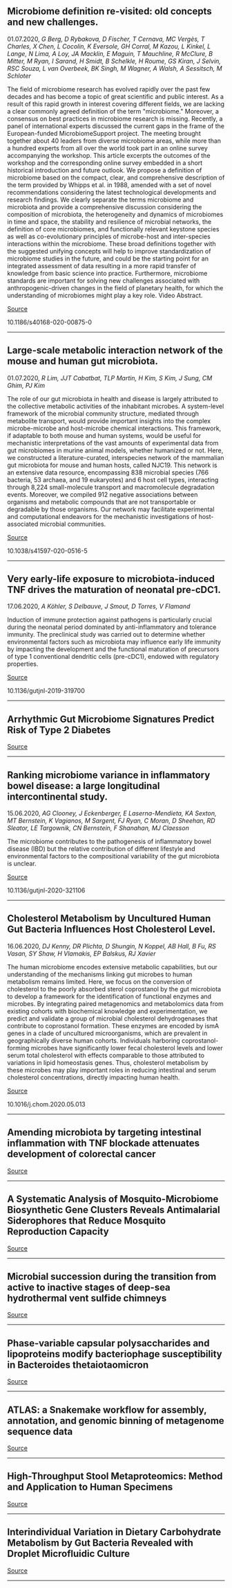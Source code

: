 ## Microbiome definition re-visited: old concepts and new challenges.
 01.07.2020, _G Berg, D Rybakova, D Fischer, T Cernava, MC Vergès, T Charles, X Chen, L Cocolin, K Eversole, GH Corral, M Kazou, L Kinkel, L Lange, N Lima, A Loy, JA Macklin, E Maguin, T Mauchline, R McClure, B Mitter, M Ryan, I Sarand, H Smidt, B Schelkle, H Roume, GS Kiran, J Selvin, RSC Souza, L van Overbeek, BK Singh, M Wagner, A Walsh, A Sessitsch, M Schloter_


The field of microbiome research has evolved rapidly over the past few decades and has become a topic of great scientific and public interest. As a result of this rapid growth in interest covering different fields, we are lacking a clear commonly agreed definition of the term "microbiome." Moreover, a consensus on best practices in microbiome research is missing. Recently, a panel of international experts discussed the current gaps in the frame of the European-funded MicrobiomeSupport project. The meeting brought together about 40 leaders from diverse microbiome areas, while more than a hundred experts from all over the world took part in an online survey accompanying the workshop. This article excerpts the outcomes of the workshop and the corresponding online survey embedded in a short historical introduction and future outlook. We propose a definition of microbiome based on the compact, clear, and comprehensive description of the term provided by Whipps et al. in 1988, amended with a set of novel recommendations considering the latest technological developments and research findings. We clearly separate the terms microbiome and microbiota and provide a comprehensive discussion considering the composition of microbiota, the heterogeneity and dynamics of microbiomes in time and space, the stability and resilience of microbial networks, the definition of core microbiomes, and functionally relevant keystone species as well as co-evolutionary principles of microbe-host and inter-species interactions within the microbiome. These broad definitions together with the suggested unifying concepts will help to improve standardization of microbiome studies in the future, and could be the starting point for an integrated assessment of data resulting in a more rapid transfer of knowledge from basic science into practice. Furthermore, microbiome standards are important for solving new challenges associated with anthropogenic-driven changes in the field of planetary health, for which the understanding of microbiomes might play a key role. Video Abstract.

[Source](https://microbiomejournal.biomedcentral.com/articles/10.1186/s40168-020-00875-0)

10.1186/s40168-020-00875-0

---

## Large-scale metabolic interaction network of the mouse and human gut microbiota.
 01.07.2020, _R Lim, JJT Cabatbat, TLP Martin, H Kim, S Kim, J Sung, CM Ghim, PJ Kim_


The role of our gut microbiota in health and disease is largely attributed to the collective metabolic activities of the inhabitant microbes. A system-level framework of the microbial community structure, mediated through metabolite transport, would provide important insights into the complex microbe-microbe and host-microbe chemical interactions. This framework, if adaptable to both mouse and human systems, would be useful for mechanistic interpretations of the vast amounts of experimental data from gut microbiomes in murine animal models, whether humanized or not. Here, we constructed a literature-curated, interspecies network of the mammalian gut microbiota for mouse and human hosts, called NJC19. This network is an extensive data resource, encompassing 838 microbial species (766 bacteria, 53 archaea, and 19 eukaryotes) and 6 host cell types, interacting through 8,224 small-molecule transport and macromolecule degradation events. Moreover, we compiled 912 negative associations between organisms and metabolic compounds that are not transportable or degradable by those organisms. Our network may facilitate experimental and computational endeavors for the mechanistic investigations of host-associated microbial communities.

[Source](https://www.nature.com/articles/s41597-020-0516-5)

10.1038/s41597-020-0516-5

---

## Very early-life exposure to microbiota-induced TNF drives the maturation of neonatal pre-cDC1.
 17.06.2020, _A Köhler, S Delbauve, J Smout, D Torres, V Flamand_


Induction of immune protection against pathogens is particularly crucial during the neonatal period dominated by anti-inflammatory and tolerance immunity. The preclinical study was carried out to determine whether environmental factors such as microbiota may influence early life immunity by impacting the development and the functional maturation of precursors of type 1 conventional dendritic cells (pre-cDC1), endowed with regulatory properties.

[Source](https://gut.bmj.com/content/early/2020/06/15/gutjnl-2019-319700)

10.1136/gutjnl-2019-319700

---

## Arrhythmic Gut Microbiome Signatures Predict Risk of Type 2 Diabetes

[Source](https://www.sciencedirect.com/science/article/abs/pii/S1931312820303437)

---

## Ranking microbiome variance in inflammatory bowel disease: a large longitudinal intercontinental study.
 15.06.2020, _AG Clooney, J Eckenberger, E Laserna-Mendieta, KA Sexton, MT Bernstein, K Vagianos, M Sargent, FJ Ryan, C Moran, D Sheehan, RD Sleator, LE Targownik, CN Bernstein, F Shanahan, MJ Claesson_


The microbiome contributes to the pathogenesis of inflammatory bowel disease (IBD) but the relative contribution of different lifestyle and environmental factors to the compositional variability of the gut microbiota is unclear.

[Source](https://gut.bmj.com/content/early/2020/06/11/gutjnl-2020-321106)

10.1136/gutjnl-2020-321106

---

## Cholesterol Metabolism by Uncultured Human Gut Bacteria Influences Host Cholesterol Level.
 16.06.2020, _DJ Kenny, DR Plichta, D Shungin, N Koppel, AB Hall, B Fu, RS Vasan, SY Shaw, H Vlamakis, EP Balskus, RJ Xavier_


The human microbiome encodes extensive metabolic capabilities, but our understanding of the mechanisms linking gut microbes to human metabolism remains limited. Here, we focus on the conversion of cholesterol to the poorly absorbed sterol coprostanol by the gut microbiota to develop a framework for the identification of functional enzymes and microbes. By integrating paired metagenomics and metabolomics data from existing cohorts with biochemical knowledge and experimentation, we predict and validate a group of microbial cholesterol dehydrogenases that contribute to coprostanol formation. These enzymes are encoded by ismA genes in a clade of uncultured microorganisms, which are prevalent in geographically diverse human cohorts. Individuals harboring coprostanol-forming microbes have significantly lower fecal cholesterol levels and lower serum total cholesterol with effects comparable to those attributed to variations in lipid homeostasis genes. Thus, cholesterol metabolism by these microbes may play important roles in reducing intestinal and serum cholesterol concentrations, directly impacting human health.

[Source](https://www.sciencedirect.com/science/article/pii/S193131282030295X)

10.1016/j.chom.2020.05.013

---

## Amending microbiota by targeting intestinal inflammation with TNF blockade attenuates development of colorectal cancer

[Source](https://www.nature.com/articles/s43018-020-0078-7)

---

## A Systematic Analysis of Mosquito-Microbiome Biosynthetic Gene Clusters Reveals Antimalarial Siderophores that Reduce Mosquito Reproduction Capacity

[Source](https://www.sciencedirect.com/science/article/abs/pii/S2451945620302270)

---

## Microbial succession during the transition from active to inactive stages of deep-sea hydrothermal vent sulfide chimneys

[Source](https://microbiomejournal.biomedcentral.com/articles/10.1186/s40168-020-00851-8)

---

## Phase-variable capsular polysaccharides and lipoproteins modify bacteriophage susceptibility in Bacteroides thetaiotaomicron

[Source](https://www.nature.com/articles/s41564-020-0746-5)

---

## ATLAS: a Snakemake workflow for assembly, annotation, and genomic binning of metagenome sequence data

[Source](https://bmcbioinformatics.biomedcentral.com/articles/10.1186/s12859-020-03585-4)

---

## High-Throughput Stool Metaproteomics: Method and Application to Human Specimens

[Source](https://msystems.asm.org/content/5/3/e00200-20)

---

## Interindividual Variation in Dietary Carbohydrate Metabolism by Gut Bacteria Revealed with Droplet Microfluidic Culture

[Source](https://msystems.asm.org/content/5/3/e00864-19.abstract)

---

